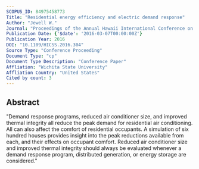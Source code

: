 ```yaml
---
SCOPUS_ID: 84975458773
Title: "Residential energy efficiency and electric demand response"
Author: "Jewell W."
Journal: "Proceedings of the Annual Hawaii International Conference on System Sciences"
Publication Date: {'$date': '2016-03-07T00:00:00Z'}
Publication Year: 2016
DOI: "10.1109/HICSS.2016.304"
Source Type: "Conference Proceeding"
Document Type: "cp"
Document Type Description: "Conference Paper"
Affliation: "Wichita State University"
Affliation Country: "United States"
Cited by count: 3
---
```


## Abstract
"Demand response programs, reduced air conditioner size, and improved thermal integrity all reduce the peak demand for residential air conditioning. All can also affect the comfort of residential occupants. A simulation of six hundred houses provides insight into the peak reductions available from each, and their effects on occupant comfort. Reduced air conditioner size and improved thermal integrity should always be evaluated whenever a demand response program, distributed generation, or energy storage are considered."
